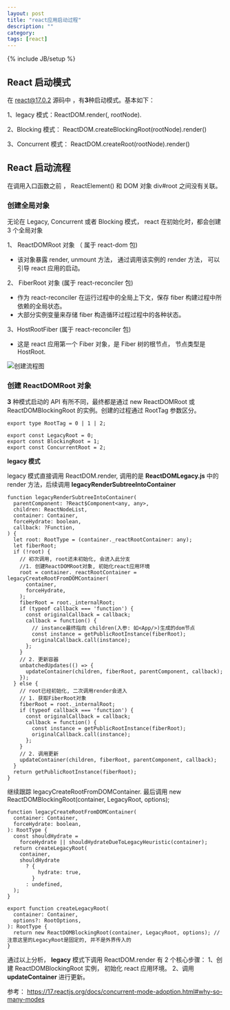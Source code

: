 ```yaml
---
layout: post
title: "react应用启动过程"
description: ""
category:
tags: [react]
---
```


{% include JB/setup %}

## React 启动模式

在 react@17.0.2 源码中 ，有**3**种启动模式。基本如下：

1、legacy 模式：ReactDOM.render(<app/>, rootNode).

2、Blocking 模式： ReactDOM.createBlockingRoot(rootNode).render(<App/>)

3、Concurrent 模式： ReactDOM.createRoot(rootNode).render(<App/>)

## React 启动流程

在调用入口函数之前 ， ReactElement(<App/>) 和 DOM 对象 div#root 之间没有关联。

### 创建全局对象

无论在 Legacy, Concurrent 或者 Blocking 模式， react 在初始化时，都会创建 3 个全局对象

1、 ReactDOMRoot 对象 （ 属于 react-dom 包)

- 该对象暴露 render, unmount 方法， 通过调用该实例的 render 方法， 可以引导 react 应用的启动。

2、 FiberRoot 对象 (属于 react-reconciler 包)

- 作为 react-reconciler 在运行过程中的全局上下文，保存 fiber 构建过程中所依赖的全局状态。
- 大部分实例变量来存储 fiber 构造循环过程过程中的各种状态。

3、HostRootFiber (属于 react-reconciler 包)

- 这是 react 应用第一个 Fiber 对象，是 Fiber 树的根节点， 节点类型是 HostRoot.

![创建流程图](https://19ba.oss-cn-hangzhou.aliyuncs.com/blog/img/function-call.fc60389d.png)

### 创建 ReactDOMRoot 对象

**3** 种模式启动的 API 有所不同，最终都是通过 new ReactDOMRoot 或 ReactDOMBlockingRoot 的实例。创建的过程通过 RootTag 参数区分。

```
export type RootTag = 0 | 1 | 2;

export const LegacyRoot = 0;
export const BlockingRoot = 1;
export const ConcurrentRoot = 2;

```

**legacy 模式**

legacy 模式直接调用 ReactDOM.render, 调用的是 **ReactDOMLegacy.js** 中的 render 方法，后续调用 **legacyRenderSubtreeIntoContainer**

```
function legacyRenderSubtreeIntoContainer(
  parentComponent: ?React$Component<any, any>,
  children: ReactNodeList,
  container: Container,
  forceHydrate: boolean,
  callback: ?Function,
) {
  let root: RootType = (container._reactRootContainer: any);
  let fiberRoot;
  if (!root) {
    // 初次调用, root还未初始化, 会进入此分支
    //1. 创建ReactDOMRoot对象, 初始化react应用环境
    root = container._reactRootContainer = legacyCreateRootFromDOMContainer(
      container,
      forceHydrate,
    );
    fiberRoot = root._internalRoot;
    if (typeof callback === 'function') {
      const originalCallback = callback;
      callback = function() {
        // instance最终指向 children(入参: 如<App/>)生成的dom节点
        const instance = getPublicRootInstance(fiberRoot);
        originalCallback.call(instance);
      };
    }
    // 2. 更新容器
    unbatchedUpdates(() => {
      updateContainer(children, fiberRoot, parentComponent, callback);
    });
  } else {
    // root已经初始化, 二次调用render会进入
    // 1. 获取FiberRoot对象
    fiberRoot = root._internalRoot;
    if (typeof callback === 'function') {
      const originalCallback = callback;
      callback = function() {
        const instance = getPublicRootInstance(fiberRoot);
        originalCallback.call(instance);
      };
    }
    // 2. 调用更新
    updateContainer(children, fiberRoot, parentComponent, callback);
  }
  return getPublicRootInstance(fiberRoot);
}

```

继续跟踪 legacyCreateRootFromDOMContainer. 最后调用 new ReactDOMBlockingRoot(container, LegacyRoot, options);

```
function legacyCreateRootFromDOMContainer(
  container: Container,
  forceHydrate: boolean,
): RootType {
  const shouldHydrate =
    forceHydrate || shouldHydrateDueToLegacyHeuristic(container);
  return createLegacyRoot(
    container,
    shouldHydrate
      ? {
          hydrate: true,
        }
      : undefined,
  );
}

export function createLegacyRoot(
  container: Container,
  options?: RootOptions,
): RootType {
  return new ReactDOMBlockingRoot(container, LegacyRoot, options); // 注意这里的LegacyRoot是固定的, 并不是外界传入的
}
```

通过以上分析， **legacy** 模式下调用 ReactDOM.render 有 2 个核心步骤：
1、创建 ReactDOMBlockingRoot 实例， 初始化 react 应用环境。
2、调用 **updateContainer** 进行更新。

参考：
https://17.reactjs.org/docs/concurrent-mode-adoption.html#why-so-many-modes
